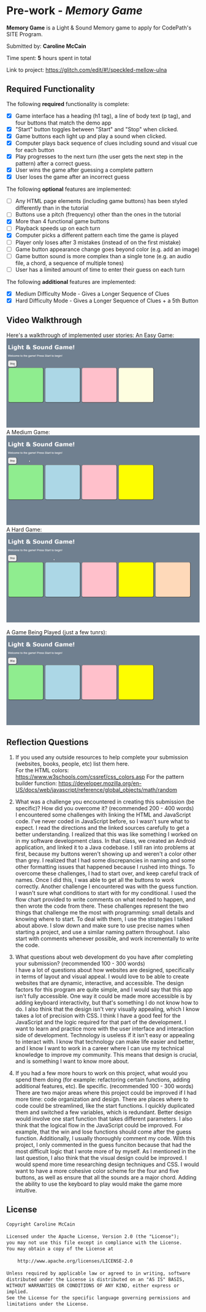 # Pre-work - *Memory Game*

**Memory Game** is a Light & Sound Memory game to apply for CodePath's SITE Program. 

Submitted by: **Caroline McCain**

Time spent: **5** hours spent in total

Link to project: https://glitch.com/edit/#!/speckled-mellow-ulna

## Required Functionality

The following **required** functionality is complete:

* [X] Game interface has a heading (h1 tag), a line of body text (p tag), and four buttons that match the demo app
* [X] "Start" button toggles between "Start" and "Stop" when clicked. 
* [X] Game buttons each light up and play a sound when clicked. 
* [X] Computer plays back sequence of clues including sound and visual cue for each button
* [X] Play progresses to the next turn (the user gets the next step in the pattern) after a correct guess. 
* [X] User wins the game after guessing a complete pattern
* [X] User loses the game after an incorrect guess

The following **optional** features are implemented:

* [ ] Any HTML page elements (including game buttons) has been styled differently than in the tutorial
* [ ] Buttons use a pitch (frequency) other than the ones in the tutorial
* [X] More than 4 functional game buttons
* [ ] Playback speeds up on each turn
* [X] Computer picks a different pattern each time the game is played
* [ ] Player only loses after 3 mistakes (instead of on the first mistake)
* [ ] Game button appearance change goes beyond color (e.g. add an image)
* [ ] Game button sound is more complex than a single tone (e.g. an audio file, a chord, a sequence of multiple tones)
* [ ] User has a limited amount of time to enter their guess on each turn

The following **additional** features are implemented:

- [X] Medium Difficulty Mode - Gives a Longer Sequence of Clues
- [X] Hard Difficulty Mode - Gives a Longer Sequence of Clues + a 5th Button

## Video Walkthrough

Here's a walkthrough of implemented user stories:
An Easy Game: ![](lsgameeasy.gif)  
A Medium Game: ![](lsgamemedium.gif)  
A Hard Game: ![](lsgamehard.gif)

A Game Being Played (just a few tunrs): ![](lsgameeasy2.gif)


## Reflection Questions
1. If you used any outside resources to help complete your submission (websites, books, people, etc) list them here.   
For the HTML colors: https://www.w3schools.com/cssref/css_colors.asp
For the pattern builder function: https://developer.mozilla.org/en-US/docs/web/javascript/reference/global_objects/math/random

2. What was a challenge you encountered in creating this submission (be specific)? How did you overcome it? (recommended 200 - 400 words)   
I encountered some challenges with linking the HTML and JavaScript code. I've never coded in JavaScript before, so I wasn't sure what to expect. I read the directions and the linked sources carefully to get a better understanding. I realized that this was like something I worked on in my software development class. In that class, we created an Android application, and linked it to a Java codebase. I still ran into problems at first, because my buttons weren't showing up and weren't a color other than grey. I realized that I had some discrepancies in naming and some other formatting issues that happened because I rushed into things. To overcome these challenges, I had to start over, and keep careful track of names. Once I did this, I was able to get all the buttons to work correctly. Another challenge I encountered was with the guess function. I wasn't sure what conditions to start with for my conditional. I used the flow chart provided to write comments on what needed to happen, and then wrote the code from there. These challenges represent the two things that challenge me the most with programming: small details and knowing where to start. To deal with them, I use the strategies I talked about above. I slow down and make sure to use precise names when starting a project, and use a similar naming pattern throughout. I also start with comments whenever possible, and work incrementally to write the code.

3. What questions about web development do you have after completing your submission? (recommended 100 - 300 words)   
I have a lot of questions about how websites are designed, specifically in terms of layout and visual appeal. I would love to be able to create websites that are dynamic, interactive, and accessible. The design factors for this program are quite simple, and I would say that this app isn't fully accessible. One way it could be made more accessible is by adding keyboard interactivity, but that's something I do not know how to do. I also think that the design isn't very visually appealing, which I know takes a lot of precision with CSS. I think I have a good feel for the JavaScript and the logic required for that part of the development. I want to learn and practice more with the user interface and interaction side of development. Technology is useless if it isn't easy or appealing to interact with. I know that technology can make life easier and better, and I know I want to work in a career where I can use my technical knowledge to improve my community. This means that design is crucial, and is something I want to know more about. 

4. If you had a few more hours to work on this project, what would you spend them doing (for example: refactoring certain functions, adding additional features, etc). Be specific. (recommended 100 - 300 words)   
There are two major areas where this project could be improved if I had more time: code organization and design. There are places where to code could be streamlined, like the start functions. I quickly duplicated them and switched a few variables, which is redundant. Better design would involve one start function that takes different parameters. I also think that the logical flow in the JavaScript could be improved. For example, that the win and lose functions should come after the guess function. Additionally, I usually thoroughly comment my code. With this project, I only commented in the guess funciton because that had the most difficult logic that I wrote more of by myself. As I mentioned in the last question, I also think that the visual design could be improved. I would spend more time researching design techniques and CSS. I would want to have a more cohesive color scheme for the four and five buttons, as well as ensure that all the sounds are a major chord. Adding the ability to use the keyboard to play would make the game more intuitive.



## License

    Copyright Caroline McCain

    Licensed under the Apache License, Version 2.0 (the "License");
    you may not use this file except in compliance with the License.
    You may obtain a copy of the License at

        http://www.apache.org/licenses/LICENSE-2.0

    Unless required by applicable law or agreed to in writing, software
    distributed under the License is distributed on an "AS IS" BASIS,
    WITHOUT WARRANTIES OR CONDITIONS OF ANY KIND, either express or implied.
    See the License for the specific language governing permissions and
    limitations under the License.
